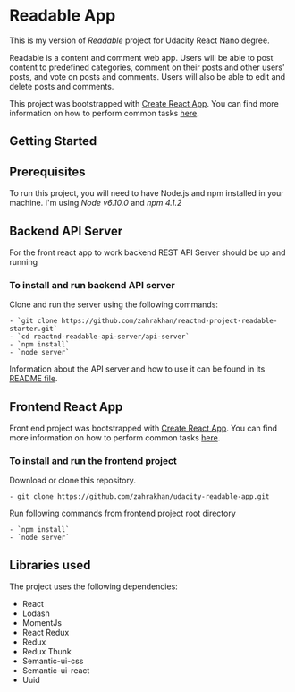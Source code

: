 # Readable App
This is my version of *Readable* project for Udacity React Nano degree.

Readable is a content and comment web app. Users will be able to post content to predefined categories, comment on their posts and other users' posts, and vote on posts and comments. Users will also be able to edit and delete posts and comments.

This project was bootstrapped with [Create React App](https://github.com/facebookincubator/create-react-app). You can find more information on how to perform common tasks [here](https://github.com/facebookincubator/create-react-app/blob/master/packages/react-scripts/template/README.md).

## Getting Started

## Prerequisites

To run this project, you will need to have Node.js and npm installed in your machine.
I'm using *Node v6.10.0* and *npm 4.1.2*

## Backend API Server

For the front react app to work backend REST API Server should be up and running

### To install and run backend API server

Clone and run the server using the following commands:

    - `git clone https://github.com/zahrakhan/reactnd-project-readable-starter.git`
    - `cd reactnd-readable-api-server/api-server`
    - `npm install`
    - `node server`

Information about the API server and how to use it can be found in its [README file](api-server/README.md).


## Frontend React App

Front end project was bootstrapped with [Create React App](https://github.com/facebookincubator/create-react-app). You can find more information on how to perform common tasks [here](https://github.com/facebookincubator/create-react-app/blob/master/packages/react-scripts/template/README.md).

### To install and run the frontend project

Download or clone this repository.
```
- git clone https://github.com/zahrakhan/udacity-readable-app.git
```

Run following commands from frontend project root directory

    - `npm install`
    - `node server`

## Libraries used

The project uses the following dependencies:

* React
* Lodash
* MomentJs
* React Redux
* Redux
* Redux Thunk
* Semantic-ui-css
* Semantic-ui-react
* Uuid

